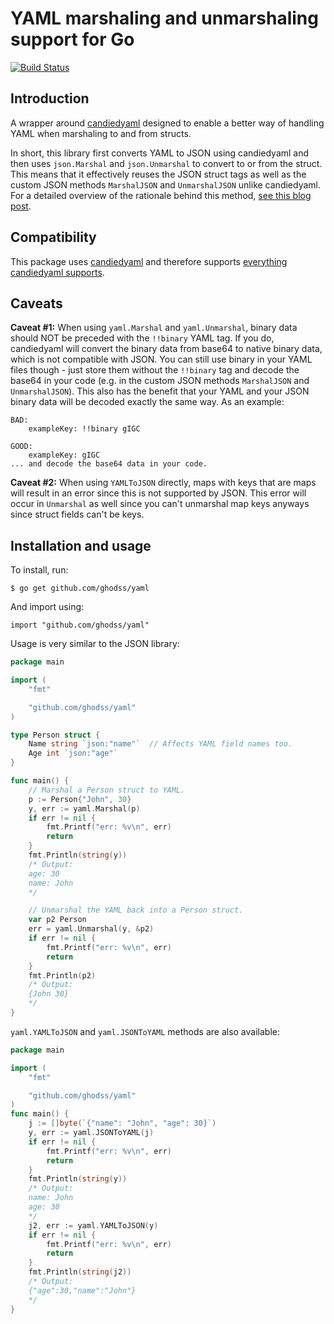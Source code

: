 # YAML marshaling and unmarshaling support for Go

[![Build Status](https://travis-ci.org/ghodss/yaml.svg)](https://travis-ci.org/ghodss/yaml)

## Introduction

A wrapper around [candiedyaml](https://github.com/cloudfoundry-incubator/candiedyaml) designed to enable a better way of handling YAML when marshaling to and from structs.

In short, this library first converts YAML to JSON using candiedyaml and then uses `json.Marshal` and `json.Unmarshal` to convert to or from the struct. This means that it effectively reuses the JSON struct tags as well as the custom JSON methods `MarshalJSON` and `UnmarshalJSON` unlike candiedyaml. For a detailed overview of the rationale behind this method, [see this blog post](http://ghodss.com/2014/the-right-way-to-handle-yaml-in-golang/).

## Compatibility

This package uses [candiedyaml](https://github.com/cloudfoundry-incubator/candiedyaml) and therefore supports [everything candiedyaml supports](https://github.com/cloudfoundry-incubator/candiedyaml#candiedyaml).

## Caveats

**Caveat #1:** When using `yaml.Marshal` and `yaml.Unmarshal`, binary data should NOT be preceded with the `!!binary` YAML tag. If you do, candiedyaml will convert the binary data from base64 to native binary data, which is not compatible with JSON. You can still use binary in your YAML files though - just store them without the `!!binary` tag and decode the base64 in your code (e.g. in the custom JSON methods `MarshalJSON` and `UnmarshalJSON`). This also has the benefit that your YAML and your JSON binary data will be decoded exactly the same way. As an example:

```
BAD:
	exampleKey: !!binary gIGC

GOOD:
	exampleKey: gIGC
... and decode the base64 data in your code.
```

**Caveat #2:** When using `YAMLToJSON` directly, maps with keys that are maps will result in an error since this is not supported by JSON. This error will occur in `Unmarshal` as well since you can't unmarshal map keys anyways since struct fields can't be keys.

## Installation and usage

To install, run:

```
$ go get github.com/ghodss/yaml
```

And import using:

```
import "github.com/ghodss/yaml"
```

Usage is very similar to the JSON library:

```go
package main

import (
	"fmt"

	"github.com/ghodss/yaml"
)

type Person struct {
	Name string `json:"name"`  // Affects YAML field names too.
	Age int `json:"age"`
}

func main() {
	// Marshal a Person struct to YAML.
	p := Person{"John", 30}
	y, err := yaml.Marshal(p)
	if err != nil {
		fmt.Printf("err: %v\n", err)
		return
	}
	fmt.Println(string(y))
	/* Output:
	age: 30
	name: John
	*/

	// Unmarshal the YAML back into a Person struct.
	var p2 Person
	err = yaml.Unmarshal(y, &p2)
	if err != nil {
		fmt.Printf("err: %v\n", err)
		return
	}
	fmt.Println(p2)
	/* Output:
	{John 30}
	*/
}
```

`yaml.YAMLToJSON` and `yaml.JSONToYAML` methods are also available:

```go
package main

import (
	"fmt"

	"github.com/ghodss/yaml"
)
func main() {
	j := []byte(`{"name": "John", "age": 30}`)
	y, err := yaml.JSONToYAML(j)
	if err != nil {
		fmt.Printf("err: %v\n", err)
		return
	}
	fmt.Println(string(y))
	/* Output:
	name: John
	age: 30
	*/
	j2, err := yaml.YAMLToJSON(y)
	if err != nil {
		fmt.Printf("err: %v\n", err)
		return
	}
	fmt.Println(string(j2))
	/* Output:
	{"age":30,"name":"John"}
	*/
}
```
